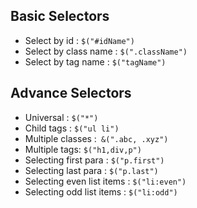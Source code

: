 ## Basic Selectors

- Select by id : `$("#idName")`
- Select by class name : `$(".className")`
- Select by tag name : `$("tagName")`

## Advance Selectors

- Universal : `$("*")`
- Child tags : `$("ul li")`
- Multiple classes :` &(".abc, .xyz")`
- Multiple tags: `$("h1,div,p")`
- Selecting first para : `$("p.first")`
- Selecting last para : `$("p.last")`
- Selecting even list items : `$("li:even")`
- Selecting odd list items : `$("li:odd")`